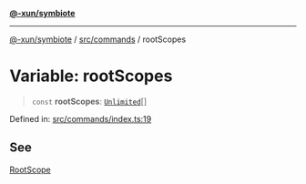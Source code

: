 [**@-xun/symbiote**](../../../README.md)

***

[@-xun/symbiote](../../../README.md) / [src/commands](../README.md) / rootScopes

# Variable: rootScopes

> `const` **rootScopes**: [`Unlimited`](../../configure/enumerations/UnlimitedGlobalScope.md#unlimited)[]

Defined in: [src/commands/index.ts:19](https://github.com/Xunnamius/symbiote/blob/ec67adb5324eeca6085e3ddc4126fe7798bea916/src/commands/index.ts#L19)

## See

[RootScope](../../configure/enumerations/UnlimitedGlobalScope.md)
